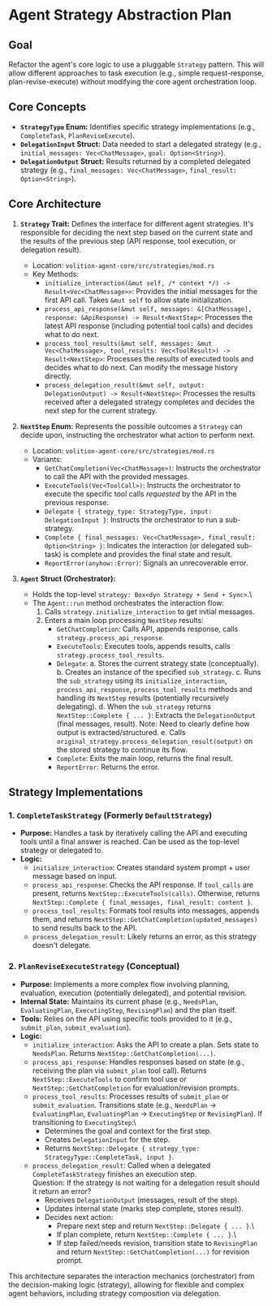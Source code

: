 # Agent Strategy Abstraction Plan

## Goal

Refactor the agent\'s core logic to use a pluggable `Strategy`
pattern. This will allow different approaches to task execution (e.g.,
simple request-response, plan-revise-execute) without modifying the
core agent orchestration loop.

## Core Concepts

*   **`StrategyType` Enum:** Identifies specific strategy implementations (e.g., `CompleteTask`, `PlanReviseExecute`).
*   **`DelegationInput` Struct:** Data needed to start a delegated strategy (e.g., `initial_messages: Vec<ChatMessage>`, `goal: Option<String>`).
*   **`DelegationOutput` Struct:** Results returned by a completed delegated strategy (e.g., `final_messages: Vec<ChatMessage>`, `final_result: Option<String>`).

## Core Architecture

1.  **`Strategy` Trait:** Defines the interface for different agent strategies. It\'s responsible for deciding the next step based on the current state and the results of the previous step (API response, tool execution, or delegation result).
    *   Location: `volition-agent-core/src/strategies/mod.rs`
    *   Key Methods:
        *   `initialize_interaction(&mut self, /* context */) -> Result<Vec<ChatMessage>>`: Provides the initial messages for the first API call. Takes `&mut self` to allow state initialization.
        *   `process_api_response(&mut self, messages: &[ChatMessage], response: &ApiResponse) -> Result<NextStep>`: Processes the latest API response (including potential tool calls) and decides what to do next.
        *   `process_tool_results(&mut self, messages: &mut Vec<ChatMessage>, tool_results: Vec<ToolResult>) -> Result<NextStep>`: Processes the results of executed tools and decides what to do next. Can modify the message history directly.
        *   `process_delegation_result(&mut self, output: DelegationOutput) -> Result<NextStep>`: Processes the results received after a delegated strategy completes and decides the next step for the current strategy.

2.  **`NextStep` Enum:** Represents the possible outcomes a `Strategy` can decide upon, instructing the orchestrator what action to perform next.
    *   Location: `volition-agent-core/src/strategies/mod.rs`
    *   Variants:
        *   `GetChatCompletion(Vec<ChatMessage>)`: Instructs the orchestrator to call the API with the provided messages.
        *   `ExecuteTools(Vec<ToolCall>)`: Instructs the orchestrator to execute the specific tool calls *requested* by the API in the previous response.
        *   `Delegate { strategy_type: StrategyType, input: DelegationInput }`: Instructs the orchestrator to run a sub-strategy.
        *   `Complete { final_messages: Vec<ChatMessage>, final_result: Option<String> }`: Indicates the interaction (or delegated sub-task) is complete and provides the final state and result.
        *   `ReportError(anyhow::Error)`: Signals an unrecoverable error.

3.  **`Agent` Struct (Orchestrator):**
    *   Holds the top-level `strategy: Box<dyn Strategy + Send + Sync>`.\
    *   The `Agent::run` method orchestrates the interaction flow:
        1. Calls `strategy.initialize_interaction` to get initial messages.
        2. Enters a main loop processing `NextStep` results:
            *   `GetChatCompletion`: Calls API, appends response, calls `strategy.process_api_response`.
            *   `ExecuteTools`: Executes tools, appends results, calls `strategy.process_tool_results`.
            *   `Delegate`:
                a. Stores the current strategy state (conceptually).
                b. Creates an instance of the specified `sub_strategy`.
                c. Runs the `sub_strategy` using its `initialize_interaction`, `process_api_response`, `process_tool_results` methods and handling *its* `NextStep` results (potentially recursively delegating).
                d. When the `sub_strategy` returns `NextStep::Complete { ... }`: Extracts the `DelegationOutput` (final messages, result). Note: Need to clearly define how output is extracted/structured.
                e. Calls `original_strategy.process_delegation_result(output)` on the stored strategy to continue its flow.
            *   `Complete`: Exits the main loop, returns the final result.
            *   `ReportError`: Returns the error.

## Strategy Implementations

### 1. `CompleteTaskStrategy` (Formerly `DefaultStrategy`)

*   **Purpose:** Handles a task by iteratively calling the API and executing tools until a final answer is reached. Can be used as the top-level strategy or delegated to.
*   **Logic:**
    *   `initialize_interaction`: Creates standard system prompt + user message based on input.
    *   `process_api_response`: Checks the API response. If `tool_calls` are present, returns `NextStep::ExecuteTools(calls)`. Otherwise, returns `NextStep::Complete { final_messages, final_result: content }`.
    *   `process_tool_results`: Formats tool results into messages, appends them, and returns `NextStep::GetChatCompletion(updated_messages)` to send results back to the API.
    *   `process_delegation_result`: Likely returns an error, as this strategy doesn\'t delegate.

### 2. `PlanReviseExecuteStrategy` (Conceptual)

*   **Purpose:** Implements a more complex flow involving planning, evaluation, execution (potentially delegated), and potential revision.
*   **Internal State:** Maintains its current phase (e.g., `NeedsPlan`, `EvaluatingPlan`, `ExecutingStep`, `RevisingPlan`) and the plan itself.
*   **Tools:** Relies on the API using specific tools provided to it (e.g., `submit_plan`, `submit_evaluation`).
*   **Logic:**
    *   `initialize_interaction`: Asks the API to create a plan. Sets state to `NeedsPlan`. Returns `NextStep::GetChatCompletion(...)`.
    *   `process_api_response`: Handles responses based on state (e.g., receiving the plan via `submit_plan` tool call). Returns `NextStep::ExecuteTools` to confirm tool use or `NextStep::GetChatCompletion` for evaluation/revision prompts.
    *   `process_tool_results`: Processes results of `submit_plan` or `submit_evaluation`. Transitions state (e.g., `NeedsPlan` -> `EvaluatingPlan`, `EvaluatingPlan` -> `ExecutingStep` or `RevisingPlan`). If transitioning to `ExecutingStep`:\
        *   Determines the goal and context for the first step.
        *   Creates `DelegationInput` for the step.
        *   Returns `NextStep::Delegate { strategy_type: StrategyType::CompleteTask, input }`.
    *   `process_delegation_result`: Called when a delegated `CompleteTaskStrategy` finishes an execution step.\
        Question: If the strategy is not waiting for a delegation result should it return an error?
        *   Receives `DelegationOutput` (messages, result of the step).
        *   Updates internal state (marks step complete, stores result).
        *   Decides next action:
            *   Prepare next step and return `NextStep::Delegate { ... }`.\
            *   If plan complete, return `NextStep::Complete { ... }`.\
            *   If step failed/needs revision, transition state to `RevisingPlan` and return `NextStep::GetChatCompletion(...)` for revision prompt.

This architecture separates the interaction mechanics (orchestrator) from the decision-making logic (strategy), allowing for flexible and complex agent behaviors, including strategy composition via delegation.
